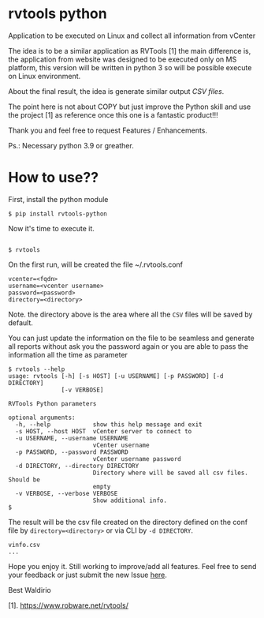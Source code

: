 # rvtools python
Application to be executed on Linux and collect all information from vCenter

The idea is to be a similar application as RVTools [1] the main difference is, the application from website was designed to be executed only on MS platform, this version will be written in python 3 so will be possible execute on Linux environment.

About the final result, the idea is generate similar output *CSV files*.

The point here is not about COPY but just improve the Python skill and use the project [1] as reference once this one is a fantastic product!!!

Thank you and feel free to request Features / Enhancements.

Ps.: Necessary python 3.9 or greather.

# How to use??

First, install the python module
```
$ pip install rvtools-python
```

Now it's time to execute it.
```

$ rvtools
```

On the first run, will be created the file ~/.rvtools.conf
```
vcenter=<fqdn>
username=<vcenter username>
password=<password>
directory=<directory>
```
Note. the directory above is the area where all the `CSV` files will be saved by default.


You can just update the information on the file to be seamless and generate all reports without ask you the password again or you are able to pass the information all the time as parameter
```
$ rvtools --help
usage: rvtools [-h] [-s HOST] [-u USERNAME] [-p PASSWORD] [-d DIRECTORY]
               [-v VERBOSE]

RVTools Python parameters

optional arguments:
  -h, --help            show this help message and exit
  -s HOST, --host HOST  vCenter server to connect to
  -u USERNAME, --username USERNAME
                        vCenter username
  -p PASSWORD, --password PASSWORD
                        vCenter username password
  -d DIRECTORY, --directory DIRECTORY
                        Directory where will be saved all csv files. Should be
                        empty
  -v VERBOSE, --verbose VERBOSE
                        Show additional info.
$
```

The result will be the csv file created on the directory defined on the conf file by `directory=<directory>` or via CLI by `-d DIRECTORY`.
```
vinfo.csv
...
```

Hope you enjoy it. Still working to improve/add all features. Feel free to send your feedback or just submit the new Issue [here](https://github.com/waldirio/rvtools_python/issues).

Best
Waldirio

[1]. https://www.robware.net/rvtools/